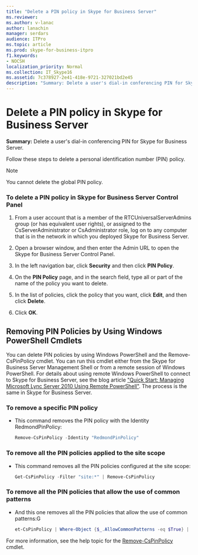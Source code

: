```yaml
---
title: "Delete a PIN policy in Skype for Business Server"
ms.reviewer: 
ms.author: v-lanac
author: lanachin
manager: serdars
audience: ITPro
ms.topic: article
ms.prod: skype-for-business-itpro
f1.keywords:
- NOCSH
localization_priority: Normal
ms.collection: IT_Skype16
ms.assetid: 7c378927-2e41-418e-9721-327021bd2e45
description: "Summary: Delete a user's dial-in conferencing PIN for Skype for Business Server."
---
```


# Delete a PIN policy in Skype for Business Server
 
**Summary:** Delete a user's dial-in conferencing PIN for Skype for Business Server.
  
Follow these steps to delete a personal identification number (PIN) policy.
  
> [!NOTE]
> You cannot delete the global PIN policy. 
  
### To delete a PIN policy in Skype for Business Server Control Panel

1.  From a user account that is a member of the RTCUniversalServerAdmins group (or has equivalent user rights), or assigned to the CsServerAdministrator or CsAdministrator role, log on to any computer that is in the network in which you deployed Skype for Business Server.
    
2. Open a browser window, and then enter the Admin URL to open the Skype for Business Server Control Panel.  
    
3. In the left navigation bar, click **Security** and then click **PIN Policy**.
    
4. On the **PIN Policy** page, and in the search field, type all or part of the name of the policy you want to delete.
    
5. In the list of policies, click the policy that you want, click **Edit**, and then click **Delete**.
    
6. Click **OK**.
    
## Removing PIN Policies by Using Windows PowerShell Cmdlets

You can delete PIN policies by using Windows PowerShell and the Remove-CsPinPolicy cmdlet. You can run this cmdlet either from the Skype for Business Server Management Shell or from a remote session of Windows PowerShell. For details about using remote Windows PowerShell to connect to Skype for Business Server, see the blog article ["Quick Start: Managing Microsoft Lync Server 2010 Using Remote PowerShell"](https://go.microsoft.com/fwlink/p/?linkId=255876). The process is the same in Skype for Business Server.
  
### To remove a specific PIN policy

- This command removes the PIN policy with the Identity RedmondPinPolicy:
    
  ```PowerShell
  Remove-CsPinPolicy -Identity "RedmondPinPolicy"
  ```

### To remove all the PIN policies applied to the site scope

- This command removes all the PIN policies configured at the site scope:
    
  ```PowerShell
  Get-CsPinPolicy -Filter "site:*" | Remove-CsPinPolicy
  ```

### To remove all the PIN policies that allow the use of common patterns

- And this one removes all the PIN policies that allow the use of common patterns:G
    
  ```PowerShell
  et-CsPinPolicy | Where-Object {$_.AllowCommonPatterns -eq $True} | Remove-CsPinPolicy
  ```

For more information, see the help topic for the [Remove-CsPinPolicy](https://docs.microsoft.com/powershell/module/skype/remove-cspinpolicy?view=skype-ps) cmdlet.
  

